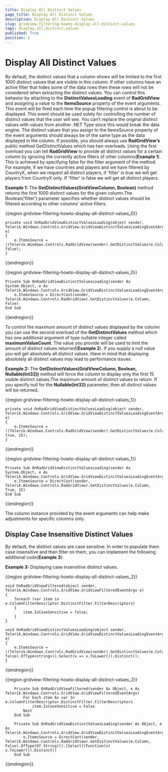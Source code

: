 ```yaml
---
title: Display All Distinct Values
page_title: Display All Distinct Values
description: Display All Distinct Values
slug: gridview-filtering-howto-display-all-distinct-values
tags: display,all,distinct,values
published: True
position: 3
---
```


# Display All Distinct Values

By default, the distinct values that a column shows will be limited to the first 1000 distinct values that are visible in this column. If other columns have an active filter that hides some of the data rows then these rows will not be considered when extracting the distinct values. You can control this behavior by attaching to the __DistinctValuesLoading__ event of __RadGridView__ and assigning a value to the __ItemsSource__ property of the event arguments. This event will be fired each time the popup filtering control is about to be displayed. This event should be used solely for controlling the number of distinct values that the user will see. You can’t replace the original distinct values with values from another .NET Type since this would break the data engine. The distinct values that you assign to the ItemsSource property of the event arguments should always be of the same type as the data displayed in the column. 
If possible, you should always use __RadGridView’s__ public method GetDistinctValues which has two overloads. Using the first overload you can tell __RadGridView__ to provide all distinct values for a certain column by ignoring the currently active filters of other columns(__Example 1__). This is achieved by specifying false for the filter argument of the method. For example, if we have countries and players and we have filtered by CountryX, when we request all distinct players, if 'filter' is true we will get players from CountryX only. If 'filter' is false we will get all distinct players.
		

__Example 1:__ The __GetDistinctValues(GridViewColumn, Boolean)__ method returns the first 1000 distinct values for the given column.The Boolean('filter') parameter specifies whether distinct values should be filtered according to other columns' active filters.
		

{{region gridview-filtering-howto-display-all-distinct-values_0}}

	private void OnRadGridViewDistinctValuesLoading(object sender, Telerik.Windows.Controls.GridView.GridViewDistinctValuesLoadingEventArgs e)
	{
		e.ItemsSource = ((Telerik.Windows.Controls.RadGridView)sender).GetDistinctValues(e.Column, false);
	}
{{endregion}}



{{region gridview-filtering-howto-display-all-distinct-values_0}}

	Private Sub OnRadGridViewDistinctValuesLoading(sender As System.Object, e As Telerik.Windows.Controls.GridView.GridViewDistinctValuesLoadingEventArgs)
		e.ItemsSource = DirectCast(sender, Telerik.Windows.Controls.RadGridView).GetDistinctValues(e.Column, False)
	End Sub
{{endregion}}

To control the maximum amount of distinct values displayed by the column you can use the second overload of the __GetDistinctValues__ method which has one additional argument of type nullable integer called __maximumValueCount__. The value you provide will be used to limit the amount of distinct values returned(__Example 2__). If you supply a null value you will get absolutely all distinct values. Have in mind that displaying absolutely all distinct values may lead to performance issues.
		

__Example 2:__ The __GetDistinctValues(GridViewColumn, Boolean, Nullable(Int32))__ method will force the column to display only the first 15 visible distinct values.The maximum amount of distinct values to return. If you specify null for the __Nullable(Int32)__ parameter, then all distinct values will be returned.
		

{{region gridview-filtering-howto-display-all-distinct-values_1}}

	private void OnRadGridViewDistinctValuesLoading(object sender, Telerik.Windows.Controls.GridView.GridViewDistinctValuesLoadingEventArgs e)
	{
		e.ItemsSource = ((Telerik.Windows.Controls.RadGridView)sender).GetDistinctValues(e.Column, true, 15);
	}
{{endregion}}

{{region gridview-filtering-howto-display-all-distinct-values_1}}

	Private Sub OnRadGridViewDistinctValuesLoading(sender As System.Object, e As Telerik.Windows.Controls.GridView.GridViewDistinctValuesLoadingEventArgs)
		e.ItemsSource = DirectCast(sender, Telerik.Windows.Controls.RadGridView).GetDistinctValues(e.Column, True, 15)
	End Sub
{{endregion}}

The column instance provided by the event arguments can help make adjustments for specific columns only.

## Display Case Insensitive Distinct Values

By default, the distinct values are case sensitive. In order to populate them case insensitive and then filter on them, you can implement the following additional code(__Example 3__): 		  
        

__Example 3:__ Displaying case insensitive distinct values.
		

{{region gridview-filtering-howto-display-all-distinct-values_2}}

	void OnRadGridViewFiltered(object sender, Telerik.Windows.Controls.GridView.GridViewFilteredEventArgs e)
	{
	    foreach (var item in e.ColumnFilterDescriptor.DistinctFilter.FilterDescriptors)
	    {
	        item.IsCaseSensitive = false;
	    }
	}
	
	void OnRadGridViewDistinctValuesLoading(object sender, Telerik.Windows.Controls.GridView.GridViewDistinctValuesLoadingEventArgs e)
	{
	    e.ItemsSource = ((Telerik.Windows.Controls.RadGridView)sender).GetDistinctValues(e.Column, false).OfType<string>().Select(x => x.ToLower()).Distinct();
	}
{{endregion}}

{{region gridview-filtering-howto-display-all-distinct-values_2}}

	    Private Sub OnRadGridViewFiltered(sender As Object, e As Telerik.Windows.Controls.GridView.GridViewFilteredEventArgs)
	        For Each item As var In e.ColumnFilterDescriptor.DistinctFilter.FilterDescriptors
	            item.IsCaseSensitive = False
	        Next
	    End Sub
	
	    Private Sub OnRadGridViewDistinctValuesLoading(sender As Object, e As Telerik.Windows.Controls.GridView.GridViewDistinctValuesLoadingEventArgs)
	        e.ItemsSource = DirectCast(sender, Telerik.Windows.Controls.RadGridView).GetDistinctValues(e.Column, False).OfType(Of String)().[Select](Function(x) x.ToLower()).Distinct()
	    End Sub
{{endregion}}
